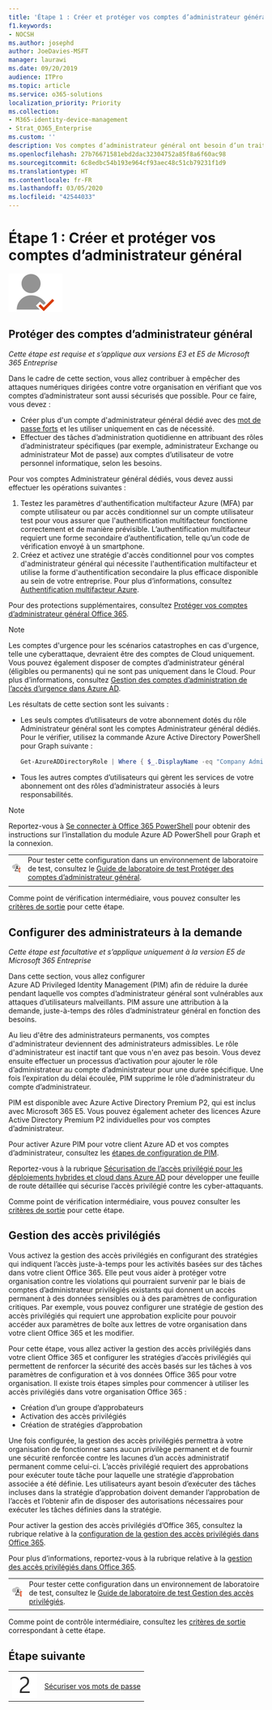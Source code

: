 ```yaml
---
title: 'Étape 1 : Créer et protéger vos comptes d’administrateur général'
f1.keywords:
- NOCSH
ms.author: josephd
author: JoeDavies-MSFT
manager: laurawi
ms.date: 09/20/2019
audience: ITPro
ms.topic: article
ms.service: o365-solutions
localization_priority: Priority
ms.collection:
- M365-identity-device-management
- Strat_O365_Enterprise
ms.custom: ''
description: Vos comptes d’administrateur général ont besoin d’un traitement spécial leur assurant une protection contre la compromission des informations d’identification.
ms.openlocfilehash: 27b76671581ebd2dac32304752a85f8a6f60ac98
ms.sourcegitcommit: 6c8edbc54b193e964cf93aec48c51cb79231f1d9
ms.translationtype: HT
ms.contentlocale: fr-FR
ms.lasthandoff: 03/05/2020
ms.locfileid: "42544033"
---
```

# <a name="step-1-create-and-protect-your-global-admin-accounts"></a>Étape 1 : Créer et protéger vos comptes d’administrateur général

![Phase 2 - Identité](../media/deploy-foundation-infrastructure/identity_icon-small.png)

<a name="identity-global-admin"></a>
## <a name="protect-global-administrator-accounts"></a>Protéger des comptes d’administrateur général

*Cette étape est requise et s’applique aux versions E3 et E5 de Microsoft 365 Entreprise*

Dans le cadre de cette section, vous allez contribuer à empêcher des attaques numériques dirigées contre votre organisation en vérifiant que vos comptes d’administrateur sont aussi sécurisés que possible. Pour ce faire, vous devez :

- Créer plus d'un compte d'administrateur général dédié avec des [mot de passe forts](https://support.microsoft.com//help/4026406/microsoft-account-create-a-strong-password) et les utiliser uniquement en cas de nécessité.
- Effectuer des tâches d’administration quotidienne en attribuant des rôles d’administrateur spécifiques (par exemple, administrateur Exchange ou administrateur Mot de passe) aux comptes d’utilisateur de votre personnel informatique, selon les besoins.

Pour vos comptes Administrateur général dédiés, vous devez aussi effectuer les opérations suivantes :

1. Testez les paramètres d'authentification multifacteur Azure (MFA) par compte utilisateur ou par accès conditionnel sur un compte utilisateur test pour vous assurer que l'authentification multifacteur fonctionne correctement et de manière prévisible. L’authentification multifacteur requiert une forme secondaire d’authentification, telle qu’un code de vérification envoyé à un smartphone.
2. Créez et activez une stratégie d'accès conditionnel pour vos comptes d'administrateur général qui nécessite l'authentification multifacteur et utilise la forme d'authentification secondaire la plus efficace disponible au sein de votre entreprise. Pour plus d’informations, consultez [Authentification multifacteur Azure](identity-access-prerequisites.md#protecting-administrator-accounts).

Pour des protections supplémentaires, consultez [Protéger vos comptes d’administrateur général Office 365](https://docs.microsoft.com/office365/enterprise/protect-your-global-administrator-accounts#additional-protections-for-enterprise-organizations).

> [!Note]
> Les comptes d'urgence pour les scénarios catastrophes en cas d'urgence, telle une cyberattaque, devraient être des comptes de Cloud uniquement. Vous pouvez également disposer de comptes d’administrateur général (éligibles ou permanents) qui ne sont pas uniquement dans le Cloud. Pour plus d’informations, consultez [Gestion des comptes d’administration de l’accès d’urgence dans Azure AD](https://docs.microsoft.com/azure/active-directory/users-groups-roles/directory-emergency-access).

Les résultats de cette section sont les suivants :

- Les seuls comptes d’utilisateurs de votre abonnement dotés du rôle Administrateur général sont les comptes Administrateur général dédiés. Pour le vérifier, utilisez la commande Azure Active Directory PowerShell pour Graph suivante : 
  ```powershell
  Get-AzureADDirectoryRole | Where { $_.DisplayName -eq "Company Administrator" } | Get-AzureADDirectoryRoleMember | Ft DisplayName
  ```
- Tous les autres comptes d’utilisateurs qui gèrent les services de votre abonnement ont des rôles d’administrateur associés à leurs responsabilités.

> [!Note]
> Reportez-vous à [Se connecter à Office 365 PowerShell](https://docs.microsoft.com/office365/enterprise/powershell/connect-to-office-365-powershell) pour obtenir des instructions sur l’installation du module Azure AD PowerShell pour Graph et la connexion.

|||
|:-------|:-----|
|![Guides de Laboratoire de Test pour Microsoft Cloud](../media/m365-enterprise-test-lab-guides/cloud-tlg-icon-small.png)|  Pour tester cette configuration dans un environnement de laboratoire de test, consultez le [Guide de laboratoire de test Protéger des comptes d’administrateur général](protect-global-administrator-accounts-microsoft-365-test-environment.md). |
|||

Comme point de vérification intermédiaire, vous pouvez consulter les [critères de sortie](identity-exit-criteria.md#crit-identity-global-admin) pour cette étape.


<a name="identity-pim"></a>
## <a name="set-up-on-demand-administrators"></a>Configurer des administrateurs à la demande

*Cette étape est facultative et s’applique uniquement à la version E5 de Microsoft 365 Entreprise*

Dans cette section, vous allez configurer Azure AD Privileged Identity Management (PIM) afin de réduire la durée pendant laquelle vos comptes d’administrateur général sont vulnérables aux attaques d’utilisateurs malveillants. PIM assure une attribution à la demande, juste-à-temps des rôles d’administrateur général en fonction des besoins.  

Au lieu d'être des administrateurs permanents, vos comptes d'administrateur deviennent des administrateurs admissibles. Le rôle d'administrateur est inactif tant que vous n'en avez pas besoin. Vous devez ensuite effectuer un processus d’activation pour ajouter le rôle d’administrateur au compte d’administrateur pour une durée spécifique. Une fois l’expiration du délai écoulée, PIM supprime le rôle d’administrateur du compte d’administrateur.

PIM est disponible avec Azure Active Directory Premium P2, qui est inclus avec Microsoft 365 E5. Vous pouvez également acheter des licences Azure Active Directory Premium P2 individuelles pour vos comptes d’administrateur.

Pour activer Azure PIM pour votre client Azure AD et vos comptes d’administrateur, consultez les [étapes de configuration de PIM](https://docs.microsoft.com/azure/active-directory/active-directory-privileged-identity-management-configure).

Reportez-vous à la rubrique [Sécurisation de l’accès privilégié pour les déploiements hybrides et cloud dans Azure AD](https://docs.microsoft.com/azure/active-directory/admin-roles-best-practices) pour développer une feuille de route détaillée qui sécurise l’accès privilégié contre les cyber-attaquants.

Comme point de vérification intermédiaire, vous pouvez consulter les [critères de sortie](identity-exit-criteria.md#crit-identity-pim) pour cette étape.


<a name="identity-pam"></a>
## <a name="privileged-access-management"></a>Gestion des accès privilégiés

Vous activez la gestion des accès privilégiés en configurant des stratégies qui indiquent l’accès juste-à-temps pour les activités basées sur des tâches dans votre client Office 365. Elle peut vous aider à protéger votre organisation contre les violations qui pourraient survenir par le biais de comptes d’administrateur privilégiés existants qui donnent un accès permanent à des données sensibles ou à des paramètres de configuration critiques. Par exemple, vous pouvez configurer une stratégie de gestion des accès privilégiés qui requiert une approbation explicite pour pouvoir accéder aux paramètres de boîte aux lettres de votre organisation dans votre client Office 365 et les modifier.

Pour cette étape, vous allez activer la gestion des accès privilégiés dans votre client Office 365 et configurer les stratégies d’accès privilégiés qui permettent de renforcer la sécurité des accès basés sur les tâches à vos paramètres de configuration et à vos données Office 365 pour votre organisation. Il existe trois étapes simples pour commencer à utiliser les accès privilégiés dans votre organisation Office 365 :

- Création d’un groupe d’approbateurs
- Activation des accès privilégiés
- Création de stratégies d’approbation

Une fois configurée, la gestion des accès privilégiés permettra à votre organisation de fonctionner sans aucun privilège permanent et de fournir une sécurité renforcée contre les lacunes d’un accès administratif permanent comme celui-ci. L’accès privilégié requiert des approbations pour exécuter toute tâche pour laquelle une stratégie d’approbation associée a été définie. Les utilisateurs ayant besoin d’exécuter des tâches incluses dans la stratégie d’approbation doivent demander l’approbation de l’accès et l’obtenir afin de disposer des autorisations nécessaires pour exécuter les tâches définies dans la stratégie.

Pour activer la gestion des accès privilégiés d’Office 365, consultez la rubrique relative à la [configuration de la gestion des accès privilégiés dans Office 365](https://docs.microsoft.com/office365/securitycompliance/privileged-access-management-configuration).

Pour plus d’informations, reportez-vous à la rubrique relative à la [gestion des accès privilégiés dans Office 365](https://docs.microsoft.com/office365/securitycompliance/privileged-access-management-overview).


|||
|:-------|:-----|
|![Guides de Laboratoire de Test pour Microsoft Cloud](../media/m365-enterprise-test-lab-guides/cloud-tlg-icon-small.png)|  Pour tester cette configuration dans un environnement de laboratoire de test, consultez le [Guide de laboratoire de test Gestion des accès privilégiés](privileged-access-microsoft-365-enterprise-dev-test-environment.md). |
|||

Comme point de contrôle intermédiaire, consultez les [critères de sortie](identity-exit-criteria.md#crit-identity-pam) correspondant à cette étape.

## <a name="next-step"></a>Étape suivante

|||
|:-------|:-----|
|![Étape 2](../media/stepnumbers/Step2.png)| [Sécuriser vos mots de passe](identity-secure-your-passwords.md) |

